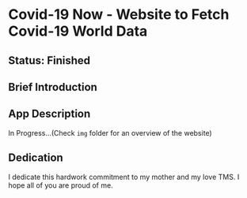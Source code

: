 # Covid-19 Now - Website to Fetch Covid-19 World Data 

## Status: Finished

## Brief Introduction

## App Description
In Progress...(Check `img` folder for an overview of the website)

## Dedication
I dedicate this hardwork commitment to my mother and my love TMS. I hope all of 
you are proud of me.

